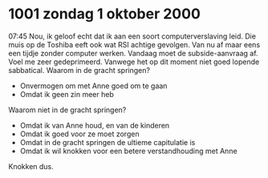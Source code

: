 # 1001 zondag 1 oktober 2000
07:45	Nou, ik geloof echt dat ik aan een soort computerverslaving leid. Die muis op de Toshiba eeft ook wat RSI achtige gevolgen. Van nu af maar eens een tijdje zonder computer werken. Vandaag moet de subside-aanvraag af. Voel me zeer gedeprimeerd. Vanwege het op dit moment niet goed lopende sabbatical. Waarom in de gracht springen?

- Onvermogen om met Anne goed om te gaan
- Omdat ik geen zin meer heb

Waarom niet in de gracht springen?

- Omdat ik van Anne houd, en van de kinderen
- Omdat ik goed voor ze moet zorgen
- Omdat in de gracht springen de ultieme capitulatie is
- Omdat ik wil knokken voor een betere verstandhouding met Anne

Knokken dus.
